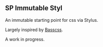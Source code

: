## SP Immutable Styl

An immutable starting point for css via Stylus. 

Largely inspired by [Basscss](http://www.basscss.com/). 

A work in progress. 
